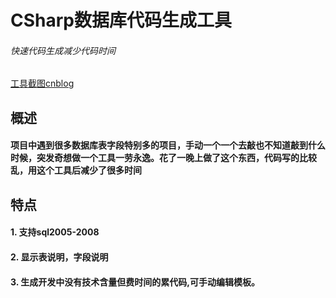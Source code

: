 # CSharp数据库代码生成工具

######	快速代码生成减少代码时间

[工具截图cnblog](http://www.cnblogs.com/yuefengkai/p/3927101.html)<br />

## 概述

#### 项目中遇到很多数据库表字段特别多的项目，手动一个一个去敲也不知道敲到什么时候，突发奇想做一个工具一劳永逸。花了一晚上做了这个东西，代码写的比较乱，用这个工具后减少了很多时间

## 特点

#### 1. 支持sql2005-2008


#### 2. 显示表说明，字段说明


#### 3. 生成开发中没有技术含量但费时间的累代码,可手动编辑模板。



